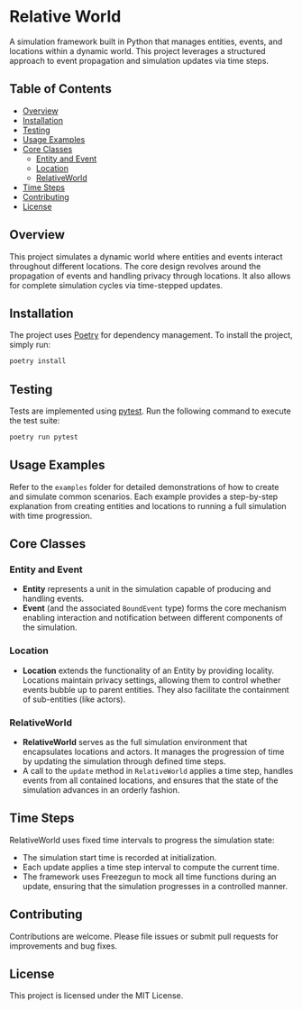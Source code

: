 # Relative World

A simulation framework built in Python that manages entities, events, and locations within a dynamic world. This project leverages a structured approach to event propagation and simulation updates via time steps.

## Table of Contents

- [Overview](#overview)
- [Installation](#installation)
- [Testing](#testing)
- [Usage Examples](#usage-examples)
- [Core Classes](#core-classes)
  - [Entity and Event](#entity-and-event)
  - [Location](#location)
  - [RelativeWorld](#relativeworld)
- [Time Steps](#time-steps)
- [Contributing](#contributing)
- [License](#license)

## Overview

This project simulates a dynamic world where entities and events interact throughout different locations. The core design revolves around the propagation of events and handling privacy through locations. It also allows for complete simulation cycles via time-stepped updates.

## Installation

The project uses [Poetry](https://python-poetry.org/) for dependency management. To install the project, simply run:

```bash
poetry install
```

## Testing

Tests are implemented using [pytest](https://docs.pytest.org/). Run the following command to execute the test suite:

```bash
poetry run pytest
```

## Usage Examples

Refer to the `examples` folder for detailed demonstrations of how to create and simulate common scenarios. Each example provides a step-by-step explanation from creating entities and locations to running a full simulation with time progression.

## Core Classes

### Entity and Event

- **Entity** represents a unit in the simulation capable of producing and handling events.
- **Event** (and the associated `BoundEvent` type) forms the core mechanism enabling interaction and notification between different components of the simulation.

### Location

- **Location** extends the functionality of an Entity by providing locality. Locations maintain privacy settings, allowing them to control whether events bubble up to parent entities. They also facilitate the containment of sub-entities (like actors).

### RelativeWorld

- **RelativeWorld** serves as the full simulation environment that encapsulates locations and actors. It manages the progression of time by updating the simulation through defined time steps.
- A call to the `update` method in `RelativeWorld` applies a time step, handles events from all contained locations, and ensures that the state of the simulation advances in an orderly fashion.

## Time Steps

RelativeWorld uses fixed time intervals to progress the simulation state:
- The simulation start time is recorded at initialization.
- Each update applies a time step interval to compute the current time.
- The framework uses Freezegun to mock all time functions during an update, ensuring that the simulation progresses in a controlled manner.

## Contributing

Contributions are welcome. Please file issues or submit pull requests for improvements and bug fixes.

## License

This project is licensed under the MIT License.
